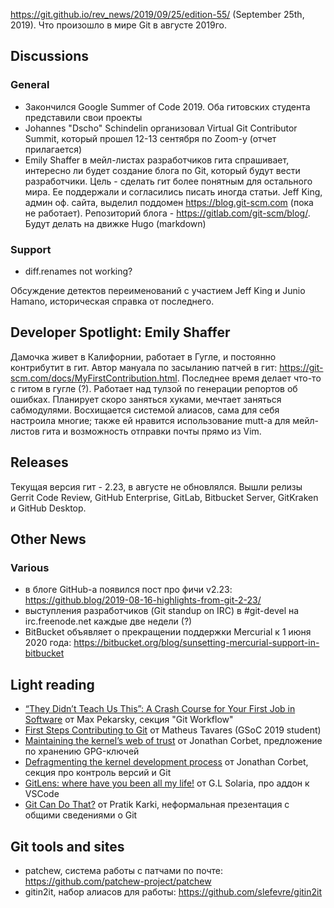 <https://git.github.io/rev_news/2019/09/25/edition-55/> (September 25th, 2019). Что произошло в мире Git в августе 2019го.

## Discussions

### General

- Закончился Google Summer of Code 2019. Оба гитовских студента представили свои проекты
- Johannes "Dscho" Schindelin организовал Virtual Git Contributor Summit, который прошел 12-13 сентября по Zoom-у (отчет прилагается)
- Emily Shaffer в мейл-листах разработчиков гита спрашивает, интересно ли будет создание блога по Git, который будут вести разработчики. Цель - сделать гит более понятным для остального мира. Ее поддержали и согласились писать иногда статьи. Jeff King, админ оф. сайта, выделил поддомен <https://blog.git-scm.com> (пока не работает). Репозиторий блога - <https://gitlab.com/git-scm/blog/>. Будут делать на движке Hugo (markdown)

### Support

- diff.renames not working?

Обсуждение детектов переименований с участием Jeff King и Junio Hamano, историческая справка от последнего.

## Developer Spotlight: Emily Shaffer

Дамочка живет в Калифорнии, работает в Гугле, и постоянно контрибутит в гит. Автор мануала по засыланию патчей в гит: <https://git-scm.com/docs/MyFirstContribution.html>. Последнее время делает что-то с гитом в гугле (?). Работает над тулзой по генерации репортов об ошибках. Планирует скоро заняться хуками, мечтает заняться сабмодулями. Восхищается системой алиасов, сама для себя настроила многие; также ей нравится использование mutt-а для мейл-листов гита и возможность отправки почты прямо из Vim.

## Releases

Текущая версия гит - 2.23, в августе не обновлялся. Вышли релизы Gerrit Code Review, GitHub Enterprise, GitLab, Bitbucket Server, GitKraken и GitHub Desktop.

## Other News

### Various

- в блоге GitHub-а появился пост про фичи v2.23: <https://github.blog/2019-08-16-highlights-from-git-2-23/>
- выступления разработчиков (Git standup on IRC) в #git-devel на irc.freenode.net каждые две недели (?)
- BitBucket объявляет о прекращении поддержки Mercurial к 1 июня 2020 года: <https://bitbucket.org/blog/sunsetting-mercurial-support-in-bitbucket>

## Light reading

- [“They Didn’t Teach Us This”: A Crash Course for Your First Job in Software][1] от Max Pekarsky, секция "Git Workflow"
- [First Steps Contributing to Git][2] от Matheus Tavares (GSoC 2019 student)
- [Maintaining the kernel’s web of trust][3] от Jonathan Corbet, предложение по хранению GPG-ключей
- [Defragmenting the kernel development process][4] от Jonathan Corbet, секция про контроль версий и Git
- [GitLens: where have you been all my life!][5] от G.L Solaria, про аддон к VSCode
- [Git Can Do That?][6] от Pratik Karki, неформальная презентация с общими сведениями о Git

[1]: https://stackoverflow.blog/2019/09/05/they-didnt-teach-us-this-a-crash-course-for-your-first-job-in-software/
[2]: https://matheustavares.gitlab.io/posts/first-steps-contributing-to-git
[3]: https://lwn.net/Articles/798230/
[4]: https://lwn.net/Articles/799134/
[5]: https://dev.to/glsolaria/gitlens-where-have-you-been-all-my-life-1c2d
[6]: https://docs.google.com/presentation/d/1xbzgdj_gnUSEvpTedoyJXVvREwOxBi1amm7A_FdMFCc/edit

## Git tools and sites

- patchew, система работы с патчами по почте: <https://github.com/patchew-project/patchew>
- gitin2it, набор алиасов для работы: <https://github.com/slefevre/gitin2it>

